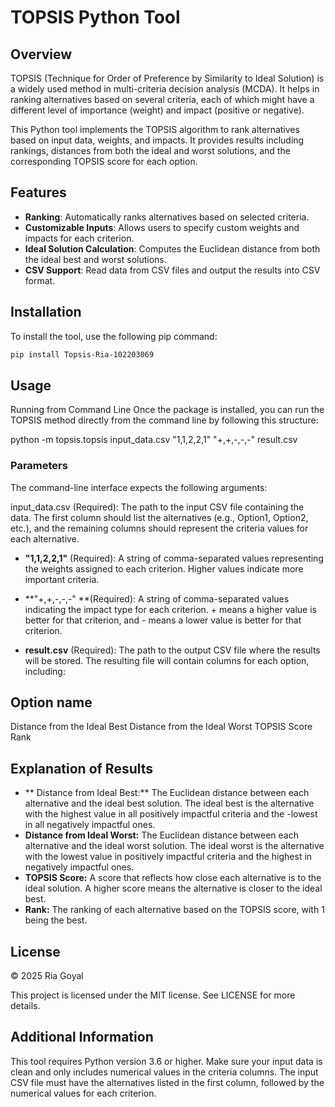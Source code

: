 # TOPSIS Python Tool

## Overview

TOPSIS (Technique for Order of Preference by Similarity to Ideal Solution) is a widely used method in multi-criteria decision analysis (MCDA). It helps in ranking alternatives based on several criteria, each of which might have a different level of importance (weight) and impact (positive or negative).

This Python tool implements the TOPSIS algorithm to rank alternatives based on input data, weights, and impacts. It provides results including rankings, distances from both the ideal and worst solutions, and the corresponding TOPSIS score for each option.

## Features

- **Ranking**: Automatically ranks alternatives based on selected criteria.
- **Customizable Inputs**: Allows users to specify custom weights and impacts for each criterion.
- **Ideal Solution Calculation**: Computes the Euclidean distance from both the ideal best and worst solutions.
- **CSV Support**: Read data from CSV files and output the results into CSV format.

## Installation

To install the tool, use the following pip command:

```bash
pip install Topsis-Ria-102203069
```


## Usage
Running from Command Line
Once the package is installed, you can run the TOPSIS method directly from the command line by following this structure:

python -m topsis.topsis input_data.csv "1,1,2,2,1" "+,+,-,-,-" result.csv

 ### Parameters
The command-line interface expects the following arguments:

input_data.csv (Required):
The path to the input CSV file containing the data. The first column should list the alternatives (e.g., Option1, Option2, etc.), and the remaining columns should represent the criteria values for each alternative.

- **"1,1,2,2,1"** (Required):
A string of comma-separated values representing the weights assigned to each criterion. Higher values indicate more important criteria.

- **"+,+,-,-,-" **(Required):
A string of comma-separated values indicating the impact type for each criterion. + means a higher value is better for that criterion, and - means a lower value is better for that criterion.

- **result.csv** (Required):
The path to the output CSV file where the results will be stored. The resulting file will contain columns for each option, including:

## Option name
Distance from the Ideal Best
Distance from the Ideal Worst
TOPSIS Score
Rank

## Explanation of Results
- ** Distance from Ideal Best:** The Euclidean distance between each alternative and the ideal best solution. The ideal best is the alternative with the highest value in all positively impactful criteria and the -lowest in all negatively impactful ones.
- **Distance from Ideal Worst:** The Euclidean distance between each alternative and the ideal worst solution. The ideal worst is the alternative with the lowest value in positively impactful criteria and the highest in negatively impactful ones.
- **TOPSIS Score:** A score that reflects how close each alternative is to the ideal solution. A higher score means the alternative is closer to the ideal best.
- **Rank:** The ranking of each alternative based on the TOPSIS score, with 1 being the best.
## License
© 2025 Ria Goyal

This project is licensed under the MIT license. See LICENSE for more details.

## Additional Information
This tool requires Python version 3.6 or higher.
Make sure your input data is clean and only includes numerical values in the criteria columns.
The input CSV file must have the alternatives listed in the first column, followed by the numerical values for each criterion.

